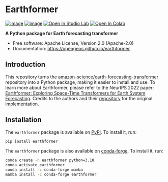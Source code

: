 # Earthformer

[![image](https://img.shields.io/pypi/v/earthformer.svg)](https://pypi.python.org/pypi/earthformer)
[![image](https://img.shields.io/conda/vn/conda-forge/earthformer.svg)](https://anaconda.org/conda-forge/earthformer)
[![Open In Studio Lab](https://studiolab.sagemaker.aws/studiolab.svg)](https://studiolab.sagemaker.aws/import/github/opengeos/earthformer/blob/main/docs/examples/earthnet2021.ipynb)
[![Open In Colab](https://colab.research.google.com/assets/colab-badge.svg)](https://colab.research.google.com/github/opengeos/earthformer/blob/main/docs/examples/earthnet2021.ipynb)

**A Python package for Earth forecasting transformer**

-   Free software: Apache License, Version 2.0 (Apache-2.0)
-   Documentation: <https://opengeos.github.io/earthformer>

## Introduction

This repository turns the [amazon-science/earth-forecasting-transformer](https://github.com/amazon-science/earth-forecasting-transformer) repository into a Python package, making it easier to install and use. To learn more about Earthformer, please refer to the NeurIPS 2022 paper: [Earthformer: Exploring Space-Time Transformers for Earth System Forecasting](https://www.amazon.science/publications/earthformer-exploring-space-time-transformers-for-earth-system-forecasting). Credits to the authors and their [repository](https://github.com/amazon-science/earth-forecasting-transformer) for the original implementation.

## Installation

The `earthformer` package is available on [PyPI](https://pypi.org/project/earthformer). To install it, run:

```bash
pip install earthformer
```

The `earthformer` package is also available on [conda-forge](https://anaconda.org/conda-forge/earthformer). To install it, run:

```bash
conda create -n earthformer python=3.10
conda activate earthformer
conda install -c conda-forge mamba
mamba install -c conda-forge earthformer
```
